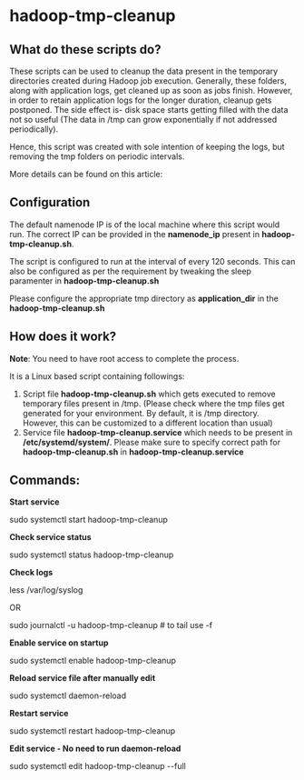 # hadoop-tmp-cleanup


What do these scripts do?
-------------------------

These scripts can be used to cleanup the data present in the temporary directories created during Hadoop job execution. Generally, these folders, along with application logs, get cleaned up as soon as jobs finish. However, in order to retain application logs for the longer duration, cleanup gets postponed. The side effect is- disk space starts getting filled with the data not so useful (The data in /tmp can grow exponentially if not addressed periodically).

Hence, this script was created with sole intention of keeping the logs, but removing the tmp folders on periodic intervals.

More details can be found on this article: <medium article>

  
Configuration
-------------
  
The default namenode IP is of the local machine where this script would run. The correct IP can be provided in the **namenode_ip** present in **hadoop-tmp-cleanup.sh**.

The script is configured to run at the interval of every 120 seconds. This can also be configured as per the requirement by tweaking the sleep paramenter in **hadoop-tmp-cleanup.sh**

Please configure the appropriate tmp directory as **application_dir** in the **hadoop-tmp-cleanup.sh**


  
  
How does it work?
-----------------
**Note**: You need to have root access to complete the process.
  
It is a Linux based script containing followings:
  1. Script file **hadoop-tmp-cleanup.sh** which gets executed to remove temporary files present in /tmp. (Please check where the tmp files get generated for your environment. By default, it is /tmp directory. However, this can be customized to a different location than usual)
  2. Service file **hadoop-tmp-cleanup.service** which needs to be present in **/etc/systemd/system/**. Please make sure to specify correct path for **hadoop-tmp-cleanup.sh** in **hadoop-tmp-cleanup.service**
  
  
 Commands:
 --------
  
**Start service**
  
sudo systemctl start hadoop-tmp-cleanup
  
  
**Check service status**
  
sudo systemctl status hadoop-tmp-cleanup

  
**Check logs**
  
  less /var/log/syslog
  
  OR
  
  sudo journalctl -u hadoop-tmp-cleanup  # to tail use -f
  
  
**Enable service on startup**
  
  sudo systemctl enable hadoop-tmp-cleanup
  
  
**Reload service file after manually edit**
  
  sudo systemctl daemon-reload
  
  
**Restart service**
  
  sudo systemctl restart hadoop-tmp-cleanup
  
  
**Edit service - No need to run daemon-reload**
  
  sudo systemctl edit hadoop-tmp-cleanup --full
